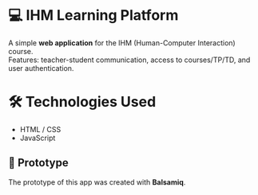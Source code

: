 # 💻 IHM Learning Platform  

A simple **web application** for the IHM (Human-Computer Interaction) course.  
Features: teacher-student communication, access to courses/TP/TD, and user authentication.  

# 🛠️ Technologies Used  
- HTML / CSS  
- JavaScript  

## 📱 Prototype
The prototype of this app was created with **Balsamiq**.
